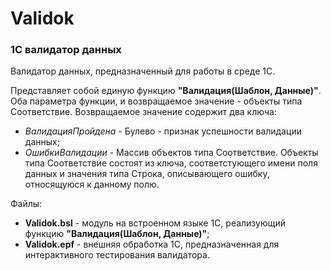 # Validok
### 1С валидатор данных

Валидатор данных, предназначенный для работы в среде 1С.

Представляет собой единую функцию **"Валидация(Шаблон, Данные)"**. Оба параметра функции, и возвращаемое значение - объекты типа Соответствие. Возвращаемое значение содержит два ключа:
- *ВалидацияПройдена* - Булево - признак успешности валидации данных;
- *ОшибкиВалидации* - Массив объектов типа Соответствие. Объекты типа Соответствие состоят из ключа, соответстующего имени поля данных и значения типа Строка, описывающего ошибку, относящуюся к данному полю.

Файлы:
- **Validok.bsl** - модуль на встроенном языке 1С, реализующий функцию **"Валидация(Шаблон, Данные)"**;
- **Validok.epf** - внешняя обработка 1С, предназначенная для интерактивного тестирования валидатора.

